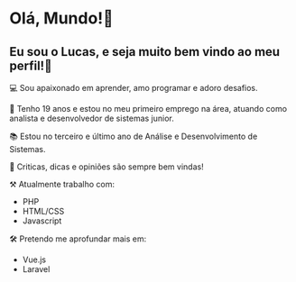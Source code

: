 # Olá, Mundo!👋

## Eu sou o Lucas, e seja muito bem vindo ao meu perfil!🌻

💻 Sou apaixonado em aprender, amo programar e adoro desafios.

🚀 Tenho 19 anos e estou no meu primeiro emprego na área, atuando como analista e desenvolvedor de sistemas junior.

📚 Estou no terceiro e último ano de Análise e Desenvolvimento de Sistemas.

🔄 Criticas, dicas e opiniões são sempre bem vindas!

⚒️ Atualmente trabalho com:
- PHP
- HTML/CSS
- Javascript

🛠️ Pretendo me aprofundar mais em:
- Vue.js
- Laravel

